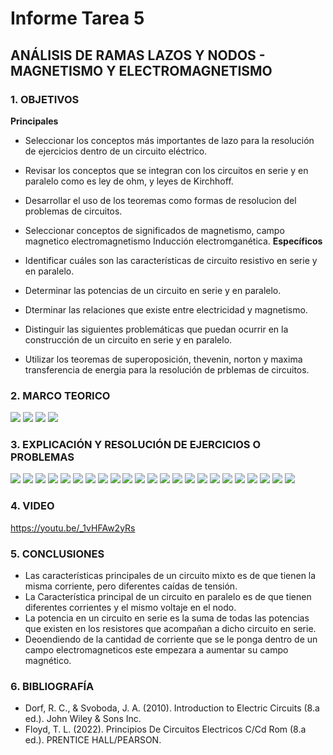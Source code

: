 # Informe Tarea 5
## ANÁLISIS DE RAMAS LAZOS Y NODOS - MAGNETISMO Y ELECTROMAGNETISMO
### 1. OBJETIVOS

**Principales**
- Seleccionar los conceptos más importantes de lazo para la resolución de ejercicios dentro de un circuito eléctrico.
- Revisar los conceptos que se integran con los circuitos en serie y en paralelo como es ley de ohm, y leyes de Kirchhoff.
- Desarrollar el uso de los teoremas como formas de resolucion del problemas de circuitos.
- Seleccionar conceptos de significados de magnetismo, campo magnetico electromagnetismo Inducción electromganética.
**Específicos**

- Identificar cuáles son las características de circuito resistivo en serie y en paralelo.
- Determinar las potencias de un circuito en serie y en paralelo.
- Dterminar las relaciones que existe entre electricidad y magnetismo.
- Distinguir las siguientes problemáticas que puedan ocurrir en la construcción de un circuito en serie y en paralelo.
- Utilizar los teoremas de superoposición, thevenin, norton y maxima transferencia de energia para la resolución de prblemas de circuitos.

### 2. MARCO TEORICO
![](https://github.com/SanchezMaiAndresSebastian/Tarea-5/blob/main/Fotos/1.png)
![](https://github.com/SanchezMaiAndresSebastian/Tarea-5/blob/main/Fotos/2.png)
![](https://github.com/SanchezMaiAndresSebastian/Tarea-5/blob/main/Fotos/3.png)
![](https://github.com/SanchezMaiAndresSebastian/Tarea-5/blob/main/Fotos/4.png)

### 3. EXPLICACIÓN Y RESOLUCIÓN DE EJERCICIOS O PROBLEMAS

![](https://github.com/SanchezMaiAndresSebastian/Tarea-5/blob/main/Fotos/Tarea%205%20-%20Fund.%20de%20Circuitos%202022-01.png)
![](https://github.com/SanchezMaiAndresSebastian/Tarea-5/blob/main/Fotos/Tarea%205%20-%20Fund.%20de%20Circuitos%202022-02.png)
![](https://github.com/SanchezMaiAndresSebastian/Tarea-5/blob/main/Fotos/Tarea%205%20-%20Fund.%20de%20Circuitos%202022-03.png)
![](https://github.com/SanchezMaiAndresSebastian/Tarea-5/blob/main/Fotos/Tarea%205%20-%20Fund.%20de%20Circuitos%202022-04.png)
![](https://github.com/SanchezMaiAndresSebastian/Tarea-5/blob/main/Fotos/Tarea%205%20-%20Fund.%20de%20Circuitos%202022-05.png)
![](https://github.com/SanchezMaiAndresSebastian/Tarea-5/blob/main/Fotos/Tarea%205%20-%20Fund.%20de%20Circuitos%202022-06.png)
![](https://github.com/SanchezMaiAndresSebastian/Tarea-5/blob/main/Fotos/Tarea%205%20-%20Fund.%20de%20Circuitos%202022-07.png)
![](https://github.com/SanchezMaiAndresSebastian/Tarea-5/blob/main/Fotos/Tarea%205%20-%20Fund.%20de%20Circuitos%202022-08.png)
![](https://github.com/SanchezMaiAndresSebastian/Tarea-5/blob/main/Fotos/Tarea%205%20-%20Fund.%20de%20Circuitos%202022-09.png)
![](https://github.com/SanchezMaiAndresSebastian/Tarea-5/blob/main/Fotos/Tarea%205%20-%20Fund.%20de%20Circuitos%202022-10.png)
![](https://github.com/SanchezMaiAndresSebastian/Tarea-5/blob/main/Fotos/Tarea%205%20-%20Fund.%20de%20Circuitos%202022-11.png)
![](https://github.com/SanchezMaiAndresSebastian/Tarea-5/blob/main/Fotos/Tarea%205%20-%20Fund.%20de%20Circuitos%202022-12.png)
![](https://github.com/SanchezMaiAndresSebastian/Tarea-5/blob/main/Fotos/Tarea%205%20-%20Fund.%20de%20Circuitos%202022-13.png)
![](https://github.com/SanchezMaiAndresSebastian/Tarea-5/blob/main/Fotos/Tarea%205%20-%20Fund.%20de%20Circuitos%202022-14.png)
![](https://github.com/SanchezMaiAndresSebastian/Tarea-5/blob/main/Fotos/Tarea%205%20-%20Fund.%20de%20Circuitos%202022-15.png)
![](https://github.com/SanchezMaiAndresSebastian/Tarea-5/blob/main/Fotos/Tarea%205%20-%20Fund.%20de%20Circuitos%202022-16.png)
![](https://github.com/SanchezMaiAndresSebastian/Tarea-5/blob/main/Fotos/Tarea%205%20-%20Fund.%20de%20Circuitos%202022-17.png)
![](https://github.com/SanchezMaiAndresSebastian/Tarea-5/blob/main/Fotos/Tarea%205%20-%20Fund.%20de%20Circuitos%202022-18.png)
![](https://github.com/SanchezMaiAndresSebastian/Tarea-5/blob/main/Fotos/Tarea%205%20-%20Fund.%20de%20Circuitos%202022-19.png)
![](https://github.com/SanchezMaiAndresSebastian/Tarea-5/blob/main/Fotos/Tarea%205%20-%20Fund.%20de%20Circuitos%202022-20.png)
![](https://github.com/SanchezMaiAndresSebastian/Tarea-5/blob/main/Fotos/Tarea%205%20-%20Fund.%20de%20Circuitos%202022-21.png)
![](https://github.com/SanchezMaiAndresSebastian/Tarea-5/blob/main/Fotos/Tarea%205%20-%20Fund.%20de%20Circuitos%202022-22.png)
![](https://github.com/SanchezMaiAndresSebastian/Tarea-5/blob/main/Fotos/Tarea%205%20-%20Fund.%20de%20Circuitos%202022-23.png)


### 4. VIDEO

https://youtu.be/_1vHFAw2yRs

### 5. CONCLUSIONES

- Las características principales de un circuito mixto es de que tienen la misma corriente, pero diferentes caídas de tensión.
- La Característica principal de un circuito en paralelo es de que tienen diferentes corrientes y el mismo voltaje en el nodo.
- La potencia en un circuito en serie es la suma de todas las potencias que existen en los resistores que acompañan a dicho circuito en serie.
- Deoendiendo de la cantidad de corriente que se le ponga dentro de un campo electromagneticos este empezara a aumentar su campo magnético.
### 6. BIBLIOGRAFÍA

- Dorf, R. C., & Svoboda, J. A. (2010). Introduction to Electric Circuits (8.a ed.). John Wiley & Sons Inc.
- Floyd, T. L. (2022). Principios De Circuitos Electricos C/Cd Rom (8.a ed.). PRENTICE HALL/PEARSON.
